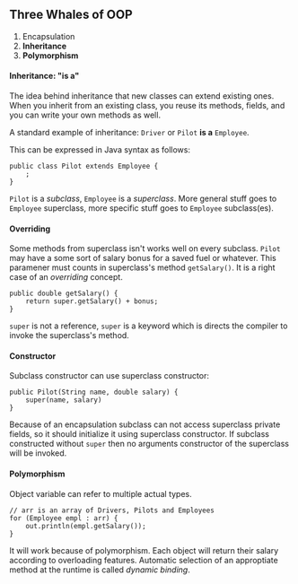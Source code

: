## Three Whales of OOP

1. Encapsulation
2. **Inheritance**
3. **Polymorphism**

#### Inheritance: "is a"
The idea behind inheritance that new classes can extend existing ones. When you inherit from an existing class, you reuse its methods, fields, and you can write your own methods as well.

A standard example of inheritance: `Driver` or `Pilot` **is a** `Employee`.

This can be expressed in Java syntax as follows:

```
public class Pilot extends Employee {
	;
}
```

`Pilot` is a *subclass*, `Employee` is a *superclass*. More general stuff goes to `Employee` superclass, more specific stuff goes to `Employee` subclass(es).


#### Overriding
Some methods from superclass isn't works well on every subclass. `Pilot` may have a some sort of salary bonus for a saved fuel or whatever. This paramener must counts in superclass's method `getSalary()`. It is a right case of an *overriding* concept.

```
public double getSalary() {
	return super.getSalary() + bonus;
}
```

`super` is not a reference, `super` is a keyword which is directs the compiler to invoke the superclass's method.

#### Constructor
Subclass constructor can use superclass constructor:

```
public Pilot(String name, double salary) {
	super(name, salary)
}
```

Because of an encapsulation subclass can not access superclass private fields, so it should initialize it using superclass constructor. If subclass constructed without `super` then no arguments constructor of the superclass will be invoked.

#### Polymorphism
Object variable can refer to multiple actual types.

```
// arr is an array of Drivers, Pilots and Employees
for (Employee empl : arr) {
	out.println(empl.getSalary());
}
```

It will work because of polymorphism. Each object will return their salary according to overloading features. Automatic selection of an approptiate method at the runtime is called *dynamic binding*.